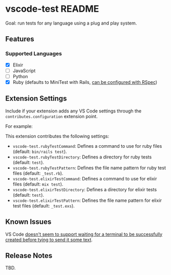 # vscode-test README

Goal: run tests for any language using a plug and play system.

## Features

### Supported Languages

- [x] Elixir
- [ ] JavaScript
- [ ] Python
- [x] Ruby (defaults to MiniTest with Rails, [can be configured with RSpec])

## Extension Settings

Include if your extension adds any VS Code settings through the `contributes.configuration` extension point.

For example:

This extension contributes the following settings:

- `vscode-test.rubyTestCommand`: Defines a command to use for ruby files (default: `bin/rails test`).
- `vscode-test.rubyTestDirectory`: Defines a directory for ruby tests (default: `test`).
- `vscode-test.rubyTestPattern`: Defines the file name pattern for ruby test files (default: `_test.rb`).
- `vscode-test.elixirTestCommand`: Defines a command to use for elixir files (default: `mix test`).
- `vscode-test.elixirTestDirectory`: Defines a directory for elixir tests (default: `test`).
- `vscode-test.elixirTestPattern`: Defines the file name pattern for elixir test files (default: `_test.exs`).

## Known Issues

VS Code [doesn't seem to support waiting for a terminal to be successfully
created before tying to send it some
text](https://github.com/microsoft/vscode/issues/11383).

## Release Notes

TBD.

[can be configured with RSpec]: https://github.com/anhari/vscode-test/wiki/Configure-the-ruby-test-runner-to-use-RSpec
